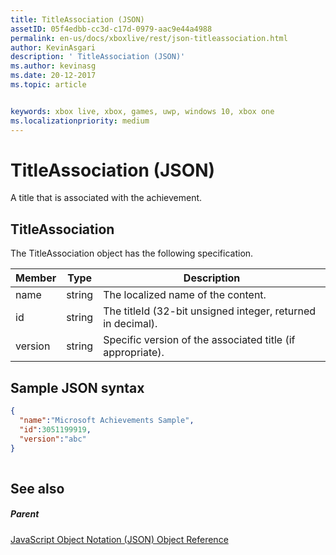 ```yaml
---
title: TitleAssociation (JSON)
assetID: 05f4edbb-cc3d-c17d-0979-aac9e44a4988
permalink: en-us/docs/xboxlive/rest/json-titleassociation.html
author: KevinAsgari
description: ' TitleAssociation (JSON)'
ms.author: kevinasg
ms.date: 20-12-2017
ms.topic: article


keywords: xbox live, xbox, games, uwp, windows 10, xbox one
ms.localizationpriority: medium
---
```



# TitleAssociation (JSON)
A title that is associated with the achievement. 
<a id="ID4EN"></a>

 
## TitleAssociation
 
The TitleAssociation object has the following specification.
 
| Member| Type| Description| 
| --- | --- | --- | 
| name| string| The localized name of the content.| 
| id| string| The titleId (32-bit unsigned integer, returned in decimal).| 
| version| string| Specific version of the associated title (if appropriate).| 
  
<a id="ID4E4B"></a>

 
## Sample JSON syntax
 

```json
{
  "name":"Microsoft Achievements Sample",
  "id":3051199919,
  "version":"abc"
}
    
```

  
<a id="ID4EGC"></a>

 
## See also
 
<a id="ID4EIC"></a>

 
##### Parent 

[JavaScript Object Notation (JSON) Object Reference](atoc-xboxlivews-reference-json.md)

   